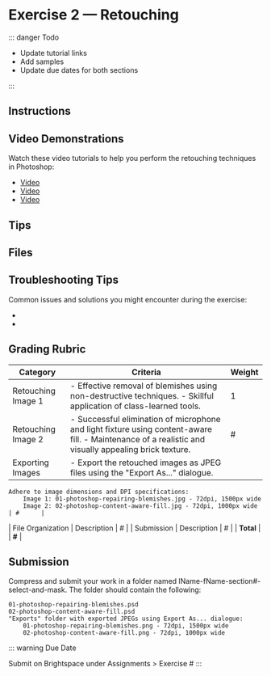 # Exercise 2 — Retouching

::: danger Todo

- Update tutorial links
- Add samples
- Update due dates for both sections

:::

## Instructions

## Video Demonstrations

Watch these video tutorials to help you perform the retouching techniques in Photoshop:

- [Video]()
- [Video]()
- [Video]()

## Tips

## Files

## Troubleshooting Tips

Common issues and solutions you might encounter during the exercise:

-
-

## Grading Rubric

| Category           | Criteria                                                                                                                                              | Weight |
| ------------------ | ----------------------------------------------------------------------------------------------------------------------------------------------------- | ------ |
| Retouching Image 1 | - Effective removal of blemishes using non-destructive techniques. - Skillful application of class-learned tools.                                     | 1      |
| Retouching Image 2 | - Successful elimination of microphone and light fixture using content-aware fill. - Maintenance of a realistic and visually appealing brick texture. | #      |
| Exporting Images   | - Export the retouched images as JPEG files using the "Export As..." dialogue.                                                                        |

    Adhere to image dimensions and DPI specifications:
        Image 1: 01-photoshop-repairing-blemishes.jpg - 72dpi, 1500px wide
        Image 2: 02-photoshop-content-aware-fill.jpg - 72dpi, 1000px wide                                                                                                                                           | #      |

| File Organization | Description | # |
| Submission | Description | # |
| **Total** | | **#** |

## Submission

Compress and submit your work in a folder named lName-fName-section#-select-and-mask. The folder should contain the following:

    01-photoshop-repairing-blemishes.psd
    02-photoshop-content-aware-fill.psd
    "Exports" folder with exported JPEGs using Export As... dialogue:
        01-photoshop-repairing-blemishes.png - 72dpi, 1500px wide
        02-photoshop-content-aware-fill.png - 72dpi, 1000px wide

::: warning Due Date

Submit on Brightspace under Assignments > Exercise #
:::
